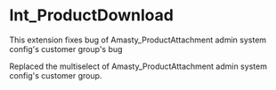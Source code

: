 # Int_ProductDownload

This extension fixes bug of Amasty_ProductAttachment admin system config's customer group's bug

Replaced the multiselect of Amasty_ProductAttachment admin system config's customer group.
